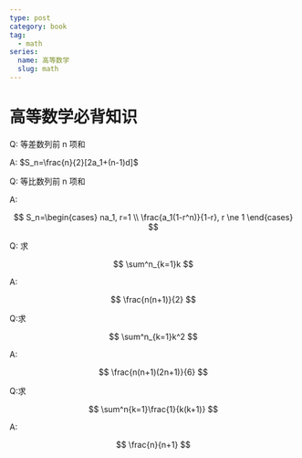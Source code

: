 ```yaml
---
type: post
category: book
tag:
  - math
series:
  name: 高等数学
  slug: math
---
```


# 高等数学必背知识

Q: 等差数列前 n 项和

A: $S_n=\frac{n}{2}[2a_1+(n-1)d]$

Q: 等比数列前 n 项和

A:

$$
S_n=\begin{cases}
    na_1, r=1 \\
    \frac{a_1(1-r^n)}{1-r}, r \ne 1
\end{cases}
$$

Q:
求

$$
\sum^n_{k=1}k
$$

A:

$$
\frac{n(n+1)}{2}
$$

Q:求

$$
\sum^n_{k=1}k^2
$$

A:

$$
\frac{n(n+1)(2n+1)}{6}
$$

Q:求

$$
\sum^n{k=1}\frac{1}{k(k+1)}
$$

A:

$$
\frac{n}{n+1}
$$
